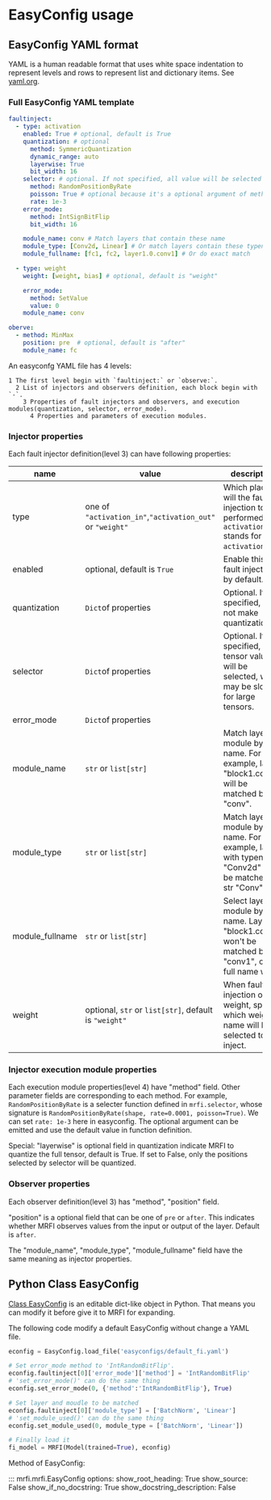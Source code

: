 # EasyConfig usage

## EasyConfig YAML format

YAML is a human readable format that uses white space indentation to represent levels and rows to represent list and dictionary items.
See [yaml.org](https://yaml.org).

### Full EasyConfig YAML template


```yaml title="full easyconfig template"
faultinject:
  - type: activation
    enabled: True # optional, default is True
    quantization: # optional
      method: SymmericQuantization
      dynamic_range: auto
      layerwise: True
      bit_width: 16
    selector: # optional. If not specified, all value will be selected
      method: RandomPositionByRate
      poisson: True # optional because it's a optional argument of method RandomPositionByRate
      rate: 1e-3
    error_mode:
      method: IntSignBitFlip
      bit_width: 16

    module_name: conv # Match layers that contain these name
    module_type: [Conv2d, Linear] # Or match layers contain these typename
    module_fullname: [fc1, fc2, layer1.0.conv1] # Or do exact match

  - type: weight
    weight: [weight, bias] # optional, default is "weight"

    error_mode:
      method: SetValue
      value: 0
    module_name: conv

oberve:
  - method: MinMax
    position: pre  # optional, default is "after"
    module_name: fc 
```

An easyconfg YAML file has 4 levels:

    1 The first level begin with `faultinject:` or `observe:`.
      2 List of injectors and observers definition, each block begin with `-`.
        3 Properties of fault injectors and observers, and execution modules(quantization, selector, error_mode).    
          4 Properties and parameters of execution modules.

### Injector properties

Each fault injector definition(level 3) can have following properties:

|name|value|description|
|-|-|-|
|type|one of `"activation_in"`,`"activation_out"` or `"weight"`|Which place will the fault injection to be performed. Set `activation` stands for `activation_in`.|
|enabled|optional, default is `True`|Enable this fault injection by default.|
|quantization|`Dict`of properties|Optional. If not specified, Will not make quantization.|
|selector|`Dict`of properties|Optional. If not specified, all tensor values will be selected, which may be slow for large tensors.|
|error_mode|`Dict`of properties||
|module_name|`str` or `list[str]`|Match layer or module by name. For example, layer "block1.conv1" will be matched by str "conv".|
|module_type|`str` or `list[str]`|Match layer or module by name. For example, layer with typename "Conv2d" will be matched by str "Conv".|
|module_fullname|`str` or `list[str]`|Select layer or module by full name. Layer "block1.conv1" won't be matched by str "conv1", only full name work.|
|weight|optional, `str` or `list[str]`, default is `"weight"`|When fault injection on weight, specify which weight name will be selected to inject.|

### Injector execution module properties

Each execution module properties(level 4) have "method" field. Other parameter fields are corresponding to each method.
For example, `RandomPositionByRate` is a selecter function defined in `mrfi.selector`, 
whose signature is `RandomPositionByRate(shape, rate=0.0001, poisson=True)`. 
We can set `rate: 1e-3` here in easyconfig. 
The optional argument can be emitted and use the default value in function definition.

Special: "layerwise" is optional field in quantization indicate MRFI to quantize the full tensor, default is True. 
If set to False, only the positions selected by selector will be quantized.

### Observer properties

Each observer definition(level 3) has "method", "position" field. 

"position" is a optional field that can be one of `pre` or `after`. 
This indicates whether MRFI observes values from the input or output of the layer.
Default is `after`.

The "module_name", "module_type", "module_fullname" field have the same meaning as injector properties.

## Python Class EasyConfig

[Class EasyConfig](../mrfi/#mrfi.mrfi.EasyConfig) is an editable dict-like object in Python.
That means you can modify it before give it to MRFI for expanding.

The following code modify a default EasyConfig without change a YAML file.

```python
econfig = EasyConfig.load_file('easyconfigs/default_fi.yaml')

# Set error_mode method to 'IntRandomBitFlip'.
econfig.faultinject[0]['error_mode']['method'] = 'IntRandomBitFlip'
# 'set_error_mode()' can do the same thing
econfig.set_error_mode(0, {'method':'IntRandomBitFlip'}, True)

# Set layer and moudle to be matched
econfig.faultinject[0]['module_type'] = ['BatchNorm', 'Linear']
# 'set_module_used()' can do the same thing
econfig.set_module_used(0, module_type = ['BatchNorm', 'Linear'])

# Finally load it
fi_model = MRFI(Model(trained=True), econfig)
```


Method of EasyConfig:

::: mrfi.mrfi.EasyConfig
    options:
      show_root_heading: True
      show_source: False
      show_if_no_docstring: True
      show_docstring_description: False
